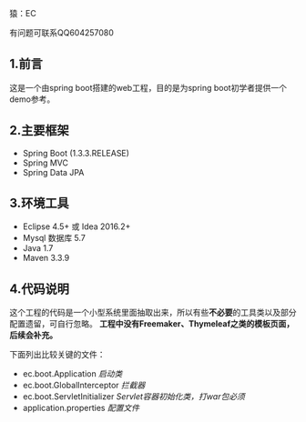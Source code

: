 猿：EC

有问题可联系QQ604257080

## 1.前言
这是一个由spring boot搭建的web工程，目的是为spring boot初学者提供一个demo参考。

## 2.主要框架
* Spring Boot (1.3.3.RELEASE)
* Spring MVC
* Spring Data JPA

## 3.环境工具
* Eclipse 4.5+ 或 Idea 2016.2+
* Mysql 数据库 5.7
* Java 1.7
* Maven 3.3.9

## 4.代码说明
这个工程的代码是一个小型系统里面抽取出来，所以有些**不必要**的工具类以及部分配置遗留，可自行忽略。
**工程中没有Freemaker、Thymeleaf之类的模板页面，后续会补充。**

下面列出比较关键的文件：
* ec.boot.Application *启动类*
* ec.boot.GlobalInterceptor *拦截器*
* ec.boot.ServletInitializer *Servlet容器初始化类，打war包必须*
* application.properties *配置文件*